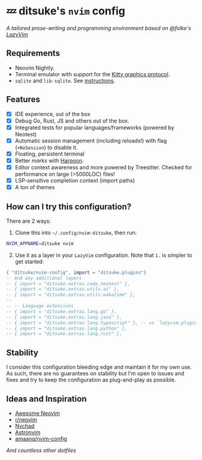 # 💤 ditsuke's `nvim` config

_A tailored prose-writing and programming environment based on @folke's [LazyVim](https://github.com/lazyvim/lazyvim)_

## Requirements

- Neovim Nightly.
- Terminal emulator with support for the [Kitty graphics protocol](https://sw.kovidgoyal.net/kitty/graphics-protocol/).
- `sqlite` and `lib-sqlite`. See [instructions](https://github.com/kkharji/sqlite.lua#-installation).

## Features

- [x] IDE experience, out of the box
- [x] Debug Go, Rust, JS and others out of the box.
- [x] Integrated tests for popular languages/frameworks (powered by Neotest)
- [x] Automatic session management (including reloads!) with flag (`+NoSession`) to disable it.
- [x] Floating, persistent terminal
- [x] Better _marks_ with [Harpoon](https://github.com/ThePrimeagen/harpoon).
- [x] Editor context awareness and more powered by Treesitter. Checked for performance on large (>5000LOC) files!
- [x] LSP-sensitive completion context (import paths)
- [x] A ton of themes

## How can I try this configuration?

There are 2 ways:

1. Clone this into `~/.config/nvim-ditsuke`, then run:
  ```sh
  NVIM_APPNAME=ditsuke nvim
  ```
2. Use it as a layer in your `LazyVim` configuration. Note that `1.` is simpler to get started:
```lua
{ "ditsuke/nvim-config", import = "ditsuke.plugins"}
-- And any additional layers
-- { import = "ditsuke.extras.code.neotest" },
-- { import = "ditsuke.extras.utils.ai" },
-- { import = "ditsuke.extras.utils.wakatime" },
--
-- -- Language extensions
-- { import = "ditsuke.extras.lang.go" },
-- { import = "ditsuke.extras.lang.java" },
-- { import = "ditsuke.extras.lang.typescript" }, -- vs `lazyvim.plugins.extras.lang.typescript`, this one uses vtsls instead
-- { import = "ditsuke.extras.lang.python" },
-- { import = "ditsuke.extras.lang.rust" },
```

## Stability

I consider this configuration bleeding edge and maintain it for my own use. As such, there are no guarantees on stability
but I'm open to issues and fixes and try to keep the configuration as plug-and-play as possible.


## Ideas and Inspiration
- [Awesome Neovim](https://github.com/rockerBOO/awesome-neovim#colorscheme-creation)
- [r/neovim](https://reddit.com/r/neovim)
- [Nvchad](https://github.com/NvChad/NvChad)
- [Astronvim](https://astronvim.github.io/)
- [amaanq/nvim-config](https://github.com/amaanq/nvim-config)

_And countless other dotfiles_
